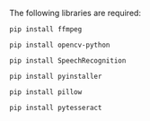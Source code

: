 The following libraries are required:

`pip install ffmpeg`

`pip install opencv-python`

`pip install SpeechRecognition`

`pip install pyinstaller`

`pip install pillow`

`pip install pytesseract`
